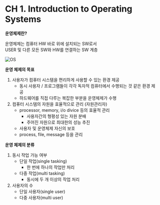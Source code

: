 # CH 1. Introduction to Operating Systems
**운영체제란?**

운영체제는 컴퓨터 HW 바로 위에 설치되는 SW로서<br>
USER 및 다른 모든 SW와 HW를 연결하는 SW 계층

![OS](https://upload.wikimedia.org/wikipedia/commons/3/3a/Operating_system_placement_kor.svg)

**운영 체제의 목표**

1. 사용자가 컴퓨터 시스템을 편리하게 사용할 수 있는 환경 제공
   - 동시 사용자 / 프로그램들이 각각 독자적 컴퓨터에서 수행되는 것 같은 환경 제공
   - 하드웨어를 직접 다루는 복잡한 부분을 운영체제가 수행
2. 컴퓨터 시스템의 자원을 효율적으로 관리 (자원관리자)
   - processor, memory, i/o divice 등의 효율적 관리
      * 사용자간의 형평성 있는 자원 분배
      * 주어진 자원으로 최대한의 성능 추진
   - 사용자 및 운영체제 자신의 보호
   - process, file, message 등을 관리

**운영 체제의 분류**

1. 동시 작업 가능 여부
   - 단일 작업(single tasking)
      * 한 번에 하나의 작업만 처리
   - 다중 작업(multi tasking)
      * 동시에 두 개 이상의 작업 처리
2. 사용자의 수
   - 단일 사용자(single user)
   - 다중 사용자(multi user)
